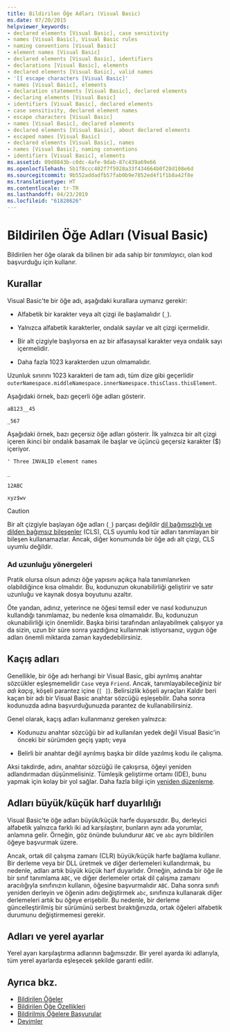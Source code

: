 ```yaml
---
title: Bildirilen Öğe Adları (Visual Basic)
ms.date: 07/20/2015
helpviewer_keywords:
- declared elements [Visual Basic], case sensitivity
- names [Visual Basic], Visual Basic rules
- naming conventions [Visual Basic]
- element names [Visual Basic]
- declared elements [Visual Basic], identifiers
- declarations [Visual Basic], elements
- declared elements [Visual Basic], valid names
- '[] escape characters [Visual Basic]'
- names [Visual Basic], elements
- declaration statements [Visual Basic], declared elements
- declaring elements [Visual Basic]
- identifiers [Visual Basic], declared elements
- case sensitivity, declared element names
- escape characters [Visual Basic]
- names [Visual Basic], declared elements
- declared elements [Visual Basic], about declared elements
- escaped names [Visual Basic]
- declared elements [Visual Basic], names
- names [Visual Basic], naming conventions
- identifiers [Visual Basic], elements
ms.assetid: 09d8843b-c0dc-4afe-9dab-87c439a69e66
ms.openlocfilehash: 5b1f8ccc402f7f5928a33f434664b0f28d108e6d
ms.sourcegitcommit: 9b552addadfb57fab0b9e7852ed4f1f1b8a42f8e
ms.translationtype: HT
ms.contentlocale: tr-TR
ms.lasthandoff: 04/23/2019
ms.locfileid: "61828626"
---
```

# <a name="declared-element-names-visual-basic"></a>Bildirilen Öğe Adları (Visual Basic)
Bildirilen her öğe olarak da bilinen bir ada sahip bir *tanımlayıcı*, olan kod başvurduğu için kullanır.  
  
## <a name="rules"></a>Kurallar  
 Visual Basic'te bir öğe adı, aşağıdaki kurallara uymanız gerekir:  
  
- Alfabetik bir karakter veya alt çizgi ile başlamalıdır (`_`).  
  
- Yalnızca alfabetik karakterler, ondalık sayılar ve alt çizgi içermelidir.  
  
- Bir alt çizgiyle başlıyorsa en az bir alfasayısal karakter veya ondalık sayı içermelidir.  
  
- Daha fazla 1023 karakterden uzun olmamalıdır.  
  
 Uzunluk sınırını 1023 karakteri de tam adı, tüm dize gibi geçerlidir `outerNamespace.middleNamespace.innerNamespace.thisClass.thisElement`.  
  
 Aşağıdaki örnek, bazı geçerli öğe adları gösterir.  
  
 `aB123__45`  
  
 `_567`  
  
 Aşağıdaki örnek, bazı geçersiz öğe adları gösterir. İlk yalnızca bir alt çizgi içeren ikinci bir ondalık basamak ile başlar ve üçüncü geçersiz karakter ($) içeriyor.  
  
 `' Three INVALID element names`  
  
 `_`  
  
 `12ABC`  
  
 `xyz$wv`  
  
> [!CAUTION]
>  Bir alt çizgiyle başlayan öğe adları (`_`) parçası değildir [dil bağımsızlığı ve dilden bağımsız bileşenler](../../../../standard/language-independence-and-language-independent-components.md) (CLS), CLS uyumlu kod tür adları tanımlayan bir bileşen kullanamazlar. Ancak, diğer konumunda bir öğe adı alt çizgi, CLS uyumlu değildir.  
  
### <a name="name-length-guidelines"></a>Ad uzunluğu yönergeleri  
 Pratik olursa olsun adınızı öğe yapısını açıkça hala tanımlanırken olabildiğince kısa olmalıdır. Bu, kodunuzun okunabilirliği geliştirir ve satır uzunluğu ve kaynak dosya boyutunu azaltır.  
  
 Öte yandan, adınız, yeterince ne öğesi temsil eder ve nasıl kodunuzun kullandığı tanımlamaz, bu nedenle kısa olmamalıdır. Bu, kodunuzun okunabilirliği için önemlidir. Başka birisi tarafından anlayabilmek çalışıyor ya da sizin, uzun bir süre sonra yazdığınız kullanmak istiyorsanız, uygun öğe adları önemli miktarda zaman kaydedebilirsiniz.  
  
## <a name="escaped-names"></a>Kaçış adları  
 Genellikle, bir öğe adı herhangi bir Visual Basic, gibi ayrılmış anahtar sözcükler eşleşmemelidir `Case` veya `Friend`. Ancak, tanımlayabileceğiniz bir *adı kaçış*, köşeli parantez içine (`[ ]`). Belirsizlik köşeli ayraçları Kaldır beri kaçan bir adı bir Visual Basic anahtar sözcüğü eşleşebilir. Daha sonra kodunuzda adına başvurduğunuzda parantez de kullanabilirsiniz.  
  
 Genel olarak, kaçış adları kullanmanız gereken yalnızca:  
  
- Kodunuzu anahtar sözcüğü bir ad kullanılan yedek değil Visual Basic'in önceki bir sürümden geçiş yaptı; veya  
  
- Belirli bir anahtar değil ayrılmış başka bir dilde yazılmış kodu ile çalışma.  
  
 Aksi takdirde, adını, anahtar sözcüğü ile çakışırsa, öğeyi yeniden adlandırmadan düşünmelisiniz. Tümleşik geliştirme ortamı (IDE), bunu yapmak için kolay bir yol sağlar. Daha fazla bilgi için [yeniden düzenleme](/visualstudio/vb-ide/refactoring-vb).  
  
## <a name="case-sensitivity-in-names"></a>Adları büyük/küçük harf duyarlılığı  
 Visual Basic'te öğe adları büyük/küçük harfe duyarsızdır. Bu, derleyici alfabetik yalnızca farklı iki ad karşılaştırır, bunların aynı ada yorumlar, anlamına gelir. Örneğin, göz önünde bulundurur `ABC` ve `abc` aynı bildirilen öğeye başvurmak üzere.  
  
 Ancak, ortak dil çalışma zamanı (CLR) büyük/küçük harfe bağlama kullanır. Bir derleme veya bir DLL üretmek ve diğer derlemeleri kullandırmak, bu nedenle, adları artık büyük küçük harf duyarlıdır. Örneğin, adında bir öğe ile bir sınıf tanımlama `ABC`, ve diğer derlemeler ortak dil çalışma zamanı aracılığıyla sınıfınızın kullanın, öğesine başvurmalıdır `ABC`. Daha sonra sınıfı yeniden derleyin ve öğenin adını değiştirmek `abc`, sınıfınıza kullanarak diğer derlemeleri artık bu öğeye erişebilir. Bu nedenle, bir derleme güncelleştirilmiş bir sürümünü serbest bıraktığınızda, ortak öğeleri alfabetik durumunu değiştirmemesi gerekir.  
  
## <a name="names-and-locales"></a>Adları ve yerel ayarlar  
 Yerel ayarı karşılaştırma adlarının bağımsızdır. Bir yerel ayarda iki adlarıyla, tüm yerel ayarlarda eşleşecek şekilde garanti edilir.  
  
## <a name="see-also"></a>Ayrıca bkz.

- [Bildirilen Öğeler](../../../../visual-basic/programming-guide/language-features/declared-elements/index.md)
- [Bildirilen Öğe Özellikleri](../../../../visual-basic/programming-guide/language-features/declared-elements/declared-element-characteristics.md)
- [Bildirilmiş Öğelere Başvurular](../../../../visual-basic/programming-guide/language-features/declared-elements/references-to-declared-elements.md)
- [Deyimler](../../../../visual-basic/language-reference/statements/index.md)
